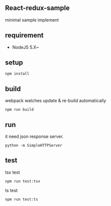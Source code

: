 
## React-redux-sample

minimal sample implement

## requirement

- NodeJS 5.X~

## setup

`npm install`

## build

webpack watches update & re-build automatically

`npm run build`

## run 

it need json response server.

`python -m SimpleHTTPServer`

## test

tsx test

`npm run test:tsx`

ts test

`npm run test:ts`